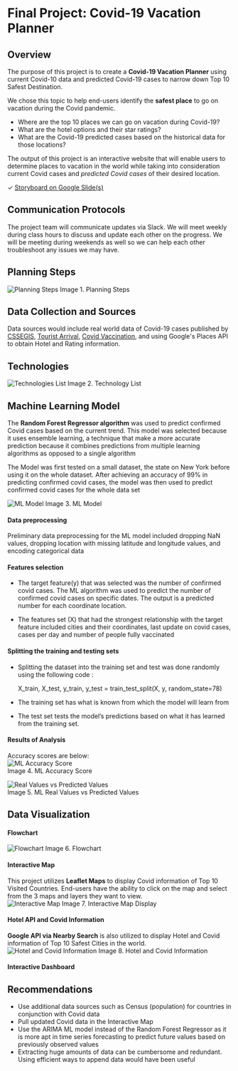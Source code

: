 # Final Project: Covid-19 Vacation Planner

## Overview

The purpose of this project is to create a <b>Covid-19 Vacation Planner</b> using current Covid-10 data and predicted Covid-19 cases to narrow down Top 10 Safest Destination. 

We chose this topic to help end-users identify the <b>safest place</b> to go on vacation during the Covid pandemic.  
- Where are the top 10 places we can go on vacation during Covid-19?
- What are the hotel options and their star ratings? 
- What are the Covid-19 predicted cases based on the historical data for those locations? 

The output of this project is an interactive website that will enable users to determine places to vacation in the world while taking into consideration current Covid cases and <i>predicted Covid cases</i> of their desired location. 

✓ [Storyboard on Google Slide(s)](https://docs.google.com/presentation/d/1rRUgBaMj10F-QSXcLct27BEUSyZpRNjWwqpKbI4w5Ks/edit?usp=sharing)

## Communication Protocols
The project team will communicate updates via Slack.  We will meet weekly during class hours to discuss and update each other on the progress.  We will be meeting during weekends as well so we can help each other troubleshoot any issues we may have. 

## Planning Steps
![Planning Steps](/Images/Planning_Steps.png)
Image 1. Planning Steps

## Data Collection and Sources
Data sources would include real world data of Covid-19 cases published by [CSSEGIS](https://github.com/CSSEGISandData/COVID-19.git), [Tourist Arrival](https://ourworldindata.org/tourism), [Covid Vaccination](https://ourworldindata.org/covid-vaccinations), and using Google's Places API to obtain Hotel and Rating information.  

## Technologies
![Technologies List](/Images/Technologies.png)
Image 2. Technology List

## Machine Learning Model
The <b>Random Forest Regressor algorithm</b> was used to predict confirmed Covid cases based on the current trend. This model was selected because it uses ensemble learning, a technique that make a more accurate prediction because it combines predictions from multiple learning algorithms as opposed to a single algorithm

The Model was first tested on a small dataset, the state on New York before using it on the whole dataset. After achieving an accuracy of 99% in predicting confirmed covid cases, the model was then used to predict confirmed covid cases for the whole data set

![ML Model](/Images/ML%20Flowchart%20(2).png)
Image 3. ML Model

#### Data preprocessing 

Preliminary data preprocessing for the ML model included dropping NaN values, dropping location with missing latitude and longitude values, and encoding categorical data 

#### Features selection
- The target feature(y) that was selected was the number of confirmed covid cases. The ML algorithm was used to predict the number of confirmed covid cases on specific dates.   The output is a predicted number for each coordinate location. 
 
- The features set (X)   that had the strongest relationship with the target feature included cities and their coordinates, last update on covid cases, cases per day and number of people fully vaccinated

#### Splitting the training and testing sets 
- Splitting the dataset into the training set and test was done randomly using the following code :

   X_train, X_test, y_train, y_test = train_test_split(X, y, random_state=78)

- The training set has what is known from which the model will learn from
- The test set tests the model’s predictions based on what it has learned from the training set.

#### Results of Analysis
Accuracy scores are below:
<br>![ML Accuracy Score](/Images/Accuracy.png)
<br>Image 4. ML Accuracy Score

![Real Values vs Predicted Values](/Images/Analysis.png)
<br>Image 5. ML Real Values vs Predicted Values

## Data Visualization
#### Flowchart
![Flowchart](/Images/Flowchart.png)
Image 6. Flowchart

#### Interactive Map
This project utilizes <b>Leaflet Maps</b> to display Covid information of Top 10 Visited Countries.  End-users have the ability to click on the map and select from the 3 maps and layers they want to view.  
![Interactive Map](/Images/Interactive_Map.png)
Image 7. Interactive Map Display

#### Hotel API and Covid Information
<b>Google API via Nearby Search</b> is also utilized to display Hotel and Covid information of Top 10 Safest Cities in the world. 
![Hotel and Covid Information](/Images/Hotel_Covid_Info.png)
Image 8. Hotel and Covid Information

#### Interactive Dashboard 

## Recommendations
- Use additional data sources such as Census (population) for countries in conjunction with Covid data
- Pull updated Covid data in the Interactive Map
- Use the ARIMA ML model instead of the Random Forest Regressor as it is more apt in time series forecasting to predict future values based on previously observed values
- Extracting huge amounts of data can be cumbersome and redundant. Using efficient ways to append data would have been useful

